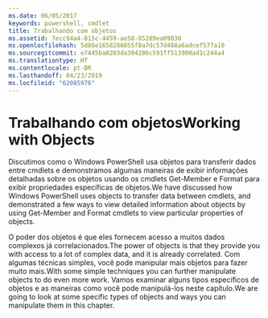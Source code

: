 ```yaml
---
ms.date: 06/05/2017
keywords: powershell, cmdlet
title: Trabalhando com objetos
ms.assetid: 7ecc94a4-015c-4459-ae58-85289ea09030
ms.openlocfilehash: 5d86e1658286055f8a7dc57d488a6adcef577a10
ms.sourcegitcommit: e7445ba8203da304286c591ff513900ad1c244a4
ms.translationtype: HT
ms.contentlocale: pt-BR
ms.lasthandoff: 04/23/2019
ms.locfileid: "62085976"
---
```

# <a name="working-with-objects"></a><span data-ttu-id="d8314-103">Trabalhando com objetos</span><span class="sxs-lookup"><span data-stu-id="d8314-103">Working with Objects</span></span>

<span data-ttu-id="d8314-104">Discutimos como o Windows PowerShell usa objetos para transferir dados entre cmdlets e demonstramos algumas maneiras de exibir informações detalhadas sobre os objetos usando os cmdlets Get-Member e Format para exibir propriedades específicas de objetos.</span><span class="sxs-lookup"><span data-stu-id="d8314-104">We have discussed how Windows PowerShell uses objects to transfer data between cmdlets, and demonstrated a few ways to view detailed information about objects by using Get-Member and Format cmdlets to view particular properties of objects.</span></span>

<span data-ttu-id="d8314-105">O poder dos objetos é que eles fornecem acesso a muitos dados complexos já correlacionados.</span><span class="sxs-lookup"><span data-stu-id="d8314-105">The power of objects is that they provide you with access to a lot of complex data, and it is already correlated.</span></span> <span data-ttu-id="d8314-106">Com algumas técnicas simples, você pode manipular mais objetos para fazer muito mais.</span><span class="sxs-lookup"><span data-stu-id="d8314-106">With some simple techniques you can further manipulate objects to do even more work.</span></span> <span data-ttu-id="d8314-107">Vamos examinar alguns tipos específicos de objetos e as maneiras como você pode manipulá-los neste capítulo.</span><span class="sxs-lookup"><span data-stu-id="d8314-107">We are going to look at some specific types of objects and ways you can manipulate them in this chapter.</span></span>